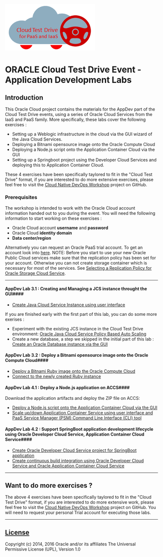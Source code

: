 ![](../common/images/customer.logo.png)
---
# ORACLE Cloud Test Drive Event - Application Development Labs #

## Introduction ##

This Oracle Cloud project contains the materials for the AppDev part of the Cloud Test Drive events, using a series of Oracle Cloud Services from the IaaS and PaaS family.  More specifically, these labs cover the following exercises :
+ Setting up a Weblogic infrastructure in the cloud via the GUI wizard of the Java Cloud Services.
+ Deploying a Bitnami opensource image onto the Oracle Compute Cloud
+ Deploying a Node.js script onto the Application Container Cloud via the GUI
+ Setting up a Springboot project using the Developer Cloud Services and deploying this to Application Container Cloud.

These 4 exercises have been specifically taylored to fit in the "Cloud Test Drive" format, if you are interested to do more extensive exercises, please feel free to visit the [Cloud Native DevOps Workshop](https://github.com/oracle/cloud-native-devops-workshop) project on GitHub.

### Prerequisites ###

The workshop is intended to work with the Oracle Cloud account information handed out to you during the event.  You will need the following information to start working on these exercises :

+ Oracle Cloud account **username** and **password**
+ Oracle Cloud **identity domain**
+ **Data center/region**

Alternatively you can request an Oracle PaaS trial account. To get an account look into [here](common/request.for.trial.md).
NOTE: Before you start to use your new Oracle Public Cloud services make sure that the replication policy has been set for your account. Otherwise you can not create storage container which is necessary for most of the services. See [Selecting a Replication Policy for Oracle Storage Cloud Service](https://docs.oracle.com/cloud/latest/storagecs_common/CSSTO/GUID-5D53C11F-3D9E-43E4-8D1D-DDBB95DEC715.htm). 

----

#### AppDev Lab 3.1 : Creating and Managing a JCS instance throught the GUI####
+ [Create Java Cloud Service Instance using user interface](jcs-create/README.md)

If you are finished early with the first part of this lab, you can do some more exerises :
+ Experiment with the existing JCS instance in the Cloud Test Drive environment: [Oracle Java Cloud Service Policy Based Auto Scaling](jcs-autoscale/README.md)
+ Create a new database, a step we skipped in the initial part of this lab : [Create an Oracle Database instance via the GUI](dbcs-create/README.md)

#### AppDev Lab 3.2 : Deploy a Bitnami opensource image onto the Oracle Compute Cloud####
+ [Deploy a Bitnami Ruby image onto the Oracle Compute Cloud](bitnami/create_account.md)
+ [Connect to the newly created Ruby instance](bitnami/connect.md)

#### AppDev Lab 4.1 : Deploy a Node.js application on ACCS####
Download the application artifacts and deploy the ZIP file on ACCS:
+ [Deploy a Node.js script onto the Application Container Cloud via the GUI](node_jet/node_deploy.md)
+ [Scale up/down Application Container Service using user interface and PaaS Service Manager (PSM) Command Line Interface (CLI) tool](accs-psm/README.md)

#### AppDev Lab 4.2 : Support SpringBoot application development lifecycle using Oracle Developer Cloud Service, Application Container Cloud Service####
+ [Create Oracle Developer Cloud Service project for SpringBoot application](springboot-sample/create.devcs.project.md)
+ [Create continuous build integration using Oracle Developer Cloud Service and Oracle Application Container Cloud Service](springboot-sample/devcs.accs.ci.md)

---

## Want to do more exercises ?

The above 4 exercises have been specifically taylored to fit in the "Cloud Test Drive" format, if you are interested to do more extensive work, please feel free to visit the [Cloud Native DevOps Workshop](https://github.com/oracle/cloud-native-devops-workshop) project on GitHub.  You will need to request your personal Trial account for executing those labs.

---

## [License](LICENSE.md)
Copyright (c) 2014, 2016 Oracle and/or its affiliates
The Universal Permissive License (UPL), Version 1.0

